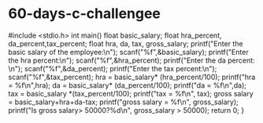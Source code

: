 # 60-days-c-challengee

#include <stdio.h>
int main()
float basic_salary;
float hra_percent, da_percent,tax_percent;
float hra, da, tax, gross_salary;
printf("Enter the basic salary of the employee:\n");
scanf("%f",&basic_salary);
printf("Enter the hra percent:\n");
scanf("%f",&hra_percent);
printf("Enter the da percent: \n");
scanf("%f",&da_percent);
printf("Enter the tax percent:\n");
scanf("%f",&tax_percent);
hra =  basic_salary* (hra_percent/100);
printf("hra = %f\n",hra); 
da =  basic_salary* (da_percent/100);
printf("da = %f\n",da);
tax = basic_salary *(tax_percent/100);
printf("tax = %f\n", tax);
gross salary = basic_salary+hra+da-tax;
printf("gross salary = %f\n", gross_salary);
printf("Is gross salary> 50000?%d\n", gross_salary > 50000);
return 0;
}
